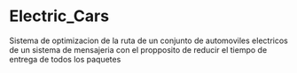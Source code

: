 # Electric_Cars
Sistema de optimizacion de la ruta de un conjunto de automoviles electricos de un sistema de mensajeria con el propposito de reducir el tiempo de entrega de todos los paquetes
